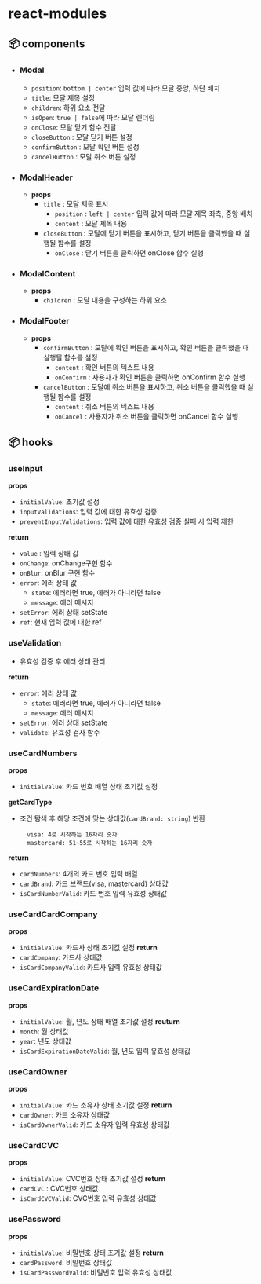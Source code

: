 # react-modules

## 📦 components

- ### Modal

  - `position`: `bottom | center` 입력 값에 따라 모달 중앙, 하단 배치
  - `title`: 모달 제목 설정
  - `children`: 하위 요소 전달
  - `isOpen`: `true | false`에 따라 모달 렌더링
  - `onClose`: 모달 닫기 함수 전달
  - `closeButton` : 모달 닫기 버튼 설정
  - `confirmButton` : 모달 확인 버튼 설정
  - `cancelButton` : 모달 취소 버튼 설정

- ### ModalHeader

  - **props**
    - `title` : 모달 제목 표시
      - `position` : `left | center` 입력 값에 따라 모달 제목 좌측, 중앙 배치
      - `content` : 모달 제목 내용
    - `closeButton` : 모달에 닫기 버튼을 표시하고, 닫기 버튼을 클릭했을 때 실행될 함수를 설정
      - `onClose` : 닫기 버튼을 클릭하면 onClose 함수 실행

- ### ModalContent

  - **props**
    - `children` : 모달 내용을 구성하는 하위 요소

- ### ModalFooter
  - **props**
    - `confirmButton` : 모달에 확인 버튼을 표시하고, 확인 버튼을 클릭했을 때 실행될 함수를 설정
      - `content` : 확인 버튼의 텍스트 내용
      - `onConfirm` : 사용자가 확인 버튼을 클릭하면 onConfirm 함수 실행
    - `cancelButton` : 모달에 취소 버튼을 표시하고, 취소 버튼을 클릭했을 때 실행될 함수를 설정
      - `content` : 취소 버튼의 텍스트 내용
      - `onCancel` : 사용자가 취소 버튼을 클릭하면 onCancel 함수 실행

## 📦 hooks

### useInput

**props**

- `initialValue`: 초기값 설정
- `inputValidations`: 입력 값에 대한 유효성 검증
- `preventInputValidations`: 입력 값에 대한 유효성 검증 실패 시 입력 제한

**return**

- `value` : 입력 상태 값
- `onChange`: onChange구현 함수
- `onBlur`: onBlur 구현 함수
- `error`: 에러 상태 값
  - `state`: 에러라면 true, 에러가 아니라면 false
  - `message`: 에러 메시지
- `setError`: 에러 상태 setState
- `ref`: 현재 입력 값에 대한 ref

### useValidation

- 유효성 검증 후 에러 상태 관리

**return**

- `error`: 에러 상태 값
  - `state`: 에러라면 true, 에러가 아니라면 false
  - `message`: 에러 메시지
- `setError`: 에러 상태 setState
- `validate`: 유효성 검사 함수

### useCardNumbers

**props**

- `initialValue`: 카드 번호 배열 상태 초기값 설정

**getCardType**

- 조건 탐색 후 해당 조건에 맞는 상태값(`cardBrand: string`) 반환

  ```
    visa: 4로 시작하는 16자리 숫자
    mastercard: 51~55로 시작하는 16자리 숫자
  ```

**return**

- `cardNumbers`: 4개의 카드 번호 입력 배열
- `cardBrand`: 카드 브랜드(visa, mastercard) 상태값
- `isCardNumberValid`: 카드 번호 입력 유효성 상태값

### useCardCardCompany

**props**

- `initialValue`: 카드사 상태 초기값 설정
  **return**
- `cardCompany`: 카드사 상태값
- `isCardCompanyValid`: 카드사 입력 유효성 상태값

### useCardExpirationDate

**props**

- `initialValue`: 월, 년도 상태 배열 초기값 설정
  **reuturn**
- `month`: 월 상태값
- `year`: 년도 상태값
- `isCardExpirationDateValid`: 월, 년도 입력 유효성 상태값

### useCardOwner

**props**

- `initialValue`: 카드 소유자 상태 초기값 설정
  **return**
- `cardOwner`: 카드 소유자 상태값
- `isCardOwnerValid`: 카드 소유자 입력 유효성 상태값

### useCardCVC

**props**

- `initialValue`: CVC번호 상태 초기값 설정
  **return**
- `cardCVC` : CVC번호 상태값
- `isCardCVCValid`: CVC번호 입력 유효성 상태값

### usePassword

**props**

- `initialValue`: 비밀번호 상태 초기값 설정
  **return**
- `cardPassword`: 비밀번호 상태값
- `isCardPasswordValid`: 비밀번호 입력 유효성 상태값
